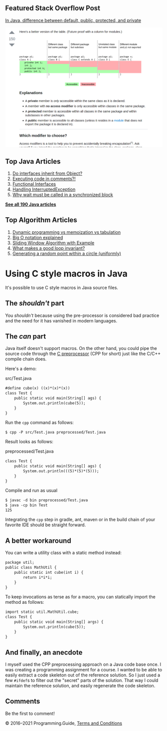 



## Featured Stack Overflow Post

[In Java, difference between default, public, protected, and private](https://stackoverflow.com/a/33627846/276052)

[<img src="../images/so-featured-33627846.png" alt="StackOverflow screenshot thumbnail" class="screenshot" />](https://stackoverflow.com/a/33627846/276052)



## Top Java Articles

1.  [Do interfaces inherit from Object?](do-interfaces-inherit-from-object.html)
2.  [Executing code in comments?!](executing-code-in-comments.html)
3.  [Functional Interfaces](functional-interfaces.html)
4.  [Handling InterruptedException](handling-interrupted-exceptions.html)
5.  [Why wait must be called in a synchronized block](why-wait-must-be-in-synchronized.html)

[**See all 190 Java articles**](index.html)

## Top Algorithm Articles

1.  [Dynamic programming vs memoization vs tabulation](../dynamic-programming-vs-memoization-vs-tabulation.html)
2.  [Big O notation explained](../big-o-notation-explained.html)
3.  [Sliding Window Algorithm with Example](../sliding-window-example.html)
4.  [What makes a good loop invariant?](../what-makes-a-good-loop-invariant.html)
5.  [Generating a random point within a circle (uniformly)](../random-point-within-circle.html)

# Using C style macros in Java

It's possible to use C style macros in Java source files.

## The _shouldn't_ part

You _shouldn't_ because using the pre-processor is considered bad practice and the need for it has vanished in modern languages.

## The _can_ part

Java itself doesn't support macros. On the other hand, you could pipe the source code through the [C preprocessor](http://en.wikipedia.org/wiki/C_preprocessor) (CPP for short) just like the C/C++ compile chain does.

Here's a demo:

src/Test.java

    #define cube(x) ((x)*(x)*(x))
    class Test {
        public static void main(String[] ags) {
            System.out.println(cube(5));
        }
    }

Run the `cpp` command as follows:

    $ cpp -P src/Test.java preprocessed/Test.java

Result looks as follows:

preprocessed/Test.java

    class Test {
        public static void main(String[] ags) {
            System.out.println(((5)*(5)*(5)));
        }
    }

Compile and run as usual

    $ javac -d bin preprocessed/Test.java
    $ java -cp bin Test
    125

Integrating the `cpp` step in gradle, ant, maven or in the build chain of your favorite IDE should be straight forward.

## A better workaround

You can write a utility class with a static method instead:

    package util;
    public class MathUtil {
        public static int cube(int i) {
            return i*i*i;
        }
    }

To keep invocations as terse as for a macro, you can statically import the method as follows:

    import static util.MathUtil.cube;
    class Test {
        public static void main(String[] args) {
            System.out.println(cube(5));
        }
    }

## And finally, an anecdote

I myself used the CPP preprocessing approach on a Java code base once. I was creating a programming assignment for a course. I wanted to be able to easily extract a code skeleton out of the reference solution. So I just used a few `#ifdef`s to filter out the "secret" parts of the solution. That way I could maintain the reference solution, and easily regenerate the code skeleton.

## Comments

Be the first to comment!

© 2016–2021 Programming.Guide, [Terms and Conditions](../terms-and-conditions.html)
